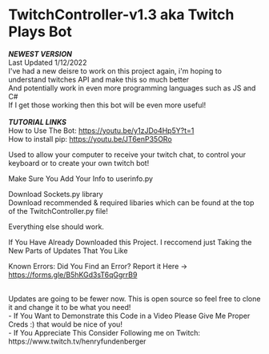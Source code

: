 # TwitchController-v1.3 aka Twitch Plays Bot

***NEWEST VERSION*** <br/>
Last Updated 1/12/2022
<br/>
I've had a new deisre to work on this project again, i'm hoping to understand twitches API and make this so much better<br/>
And potentially work in even more programming languages such as JS and C#<br/>
If I get those working then this bot will be even more useful!<br/>
<br/>
***TUTORIAL LINKS***
<br/>
How to Use The Bot: https://youtu.be/y1zJDo4Hp5Y?t=1
<br/>
How to install pip: https://youtu.be/JT6enP35ORo
<br/>

Used to allow your computer to receive your twitch chat, to control your keyboard or to create your own twitch bot!


Make Sure You Add Your Info to userinfo.py

Download Sockets.py library
<br/>
Download recommended & required libaries which can be found at the top of the TwitchController.py file!

Everything else should work. 


If You Have Already Downloaded this Project. I reccomend just Taking the New Parts of Updates That You Like

Known Errors: Did You Find an Error? Report it Here -> https://forms.gle/B5hKGd3sT6qGgrrB9


<br />
Updates are going to be fewer now. This is open source so feel free to clone it and change it to be what you need!
<br />
- If You Want to Demonstrate this Code in a Video Please Give Me Proper Creds :) that would be nice of you!
<br/>
- If You Appreciate This Consider Following me on Twitch: https://www.twitch.tv/henryfundenberger




